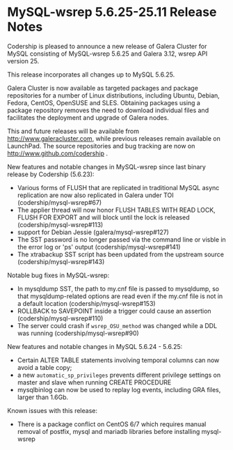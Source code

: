 # MySQL-wsrep 5.6.25-25.11 Release Notes

Codership is pleased to announce a new release of Galera Cluster for MySQL consisting of MySQL-wsrep 5.6.25 and Galera 3.12, wsrep API version 25.

This release incorporates all changes up to MySQL 5.6.25.

Galera Cluster is now available as targeted packages and package repositories for a number of Linux distributions, including Ubuntu, Debian, Fedora, CentOS, OpenSUSE and SLES. Obtaining packages using a package repository removes the need to download individual files and facilitates the deployment and upgrade of Galera nodes.

This and future releases will be available from http://www.galeracluster.com, while previous releases remain available on LaunchPad. The source repositories and bug tracking are now on http://www.github.com/codership .

New features and notable changes in MySQL-wsrep since last binary release by Codership (5.6.23):

* Various forms of FLUSH that are replicated in traditional MySQL async replication are now also replicated in Galera under TOI (codership/mysql-wsrep#67)
* The applier thread will now honor FLUSH TABLES WITH READ LOCK, FLUSH FOR EXPORT and will block until the lock is released (codership/mysql-wsrep#113)
* support for Debian Jessie (galera/mysql-wsrep#127)
* The SST password is no longer passed via the command line or visble in the error log or 'ps' output (codership/mysql-wsrep#141)
* The xtrabackup SST script has been updated from the upstream source (codership/mysql-wsrep#143)

Notable bug fixes in MySQL-wsrep:

* In mysqldump SST, the path to my.cnf file is passed to mysqldump, so that mysqldump-related options are read even if the my.cnf file is not in a default location (codership/mysql-wsrep#153)
* ROLLBACK to SAVEPOINT inside a trigger could cause an assertion (codership/mysql-wsrep#110)
* The server could crash if `wsrep_OSU_method` was changed while a DDL was running (codership/mysql-wsrep#90)

New features and notable changes in MySQL 5.6.24 - 5.6.25:

* Certain ALTER TABLE statements involving temporal columns can now avoid a table copy;
* a new `automatic_sp_privileges` prevents different privilege settings on master and slave when running CREATE PROCEDURE
* mysqlbinlog can now be used to replay log events, including GRA files, larger than 1.6Gb.

Known issues with this release:

* There is a package conflict on CentOS 6/7 which requires manual removal of postfix, mysql and mariadb libraries before installing mysql-wsrep
